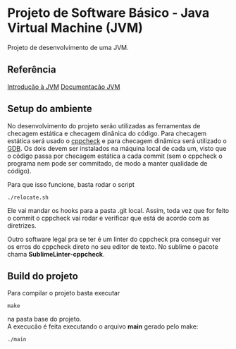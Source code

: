 # Projeto de Software Básico - Java Virtual Machine (JVM)

Projeto de desenvolvimento de uma JVM.


## Referência

[Introducão à JVM](https://www.devmedia.com.br/introducao-ao-java-virtual-machine-jvm/27624)
[Documentacão JVM](https://www.guru99.com/java-virtual-machine-jvm.html)


## Setup do ambiente

No desenvolvimento do projeto serão utilizadas as ferramentas de checagem estática e checagem dinânica do código. Para checagem estática será usado o [cppcheck](http://cppcheck.sourceforge.net/) e para checagem dinâmica será utilizado o [GDB](https://www.gnu.org/software/gdb/download/). Os dois devem ser instalados na máquina local de cada um, visto que o código passa por checagem estática a cada commit (sem o cppcheck o programa nem pode ser commitado, de modo a manter qualidade de código).

Para que isso funcione, basta rodar o script

```
./relocate.sh
```

Ele vai mandar os hooks para a pasta .git local.
Assim, toda vez que for feito o commit o cppcheck vai rodar e verificar que está de acordo com as diretrizes.  

Outro software legal pra se ter é um linter do cppcheck pra conseguir ver os erros do cppcheck direto no seu editor de texto. No sublime o pacote chama **SublimeLinter-cppcheck**.

## Build do projeto

Para compilar o projeto basta executar 

```
make
```

na pasta base do projeto.  
A execucão é feita executando o arquivo **main** gerado pelo make:

```
./main
```